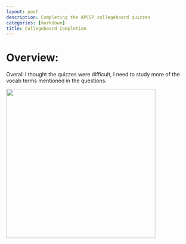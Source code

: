 ```yaml
---
layout: post
description: Completing the APCSP collegeboard quizzes
categories: [markdown]
title: Collegeboard Completion
---
```


# Overview:
Overall I thought the quizzes were difficult, I need to study more of the vocab terms mentioned in the questions.


<img src="https://lh3.googleusercontent.com/3WDz9KoqKncR54C3V9oqenqLLLlx9qWxtLPZH3ngUBvuc5DmL4z_zzyj_0zhCSN0dp0wIlT339JPFshwy4pTg_YqEtEevM6UCfBvJohXrVVUx7k9p-4c4R3dHuy-Twhw8RTXSDEN4ZabTaOtXw9ezkSmZETg9QUk6UgYcn9TX5i7GATOloEl6FiJtahYH7_SdSf4DRWbWEMqHueRaOp6U0um9lyGzToWEZote6ny9mpTUgq67uhPmBGOnFC87xpLnzVzS132h8c11W2KJk2ONxRrqdF5RTN6r1ZuEk-ei-W5vBPnkRKNUz6HOPOVMDiZOYHvlinTor5RpRmwegHY_8IkFSbSXTfO_EzSxAdH0RQYCyA44ZBGmlajT8JtgMKn5Jk2qaQutydWmueghzuXlQrRB6NbtSkMWyVGZsZQeM6WYTvYAzmT06gSudXDUx_8xiPtQK0xKvM2cj8Oc6lHIoSY9hQT_rE83Em_JwKpmNrXdx7IOLBk-_yKcLr0Ukp0--xLnE_XuJTuOyA2WWfjYG2uLpnUfwWnPeWjg97w3O79CJ_YJGfd1HpizbKuM_uPNdMr96-htLg4QI4Q4LTvphdiBDjUlHyYv4T1m92lL5_FY-KNJYhV7SAj7c8dh8mP4pCTmLGmYmDl0iIgtoI_niyzDOq4jeHh1VC5s12M3rfkyCNuwKNrNc_ukStdv2cieSYB2SNjn1HpU1ah1ImVYGyd0nT0NIUPnHRXfRuGonJVYTfeCgXCXvXvsthhO1m22RtXfvn1cn9faL_hNn8-jVEx9TkORh1Gvo79m8rY6LWLydO2LGNCAvcoA31epD-vjciGTlAiXcT9x7kdoP3AMIAcOwgs5jNyeRwt2TYDHaoGEZMvjbukgKg42Au74O_2-iPa0N9BxdTFD5Gxdfv8ER0FCQqQ0yzFPJJ8Tt3gzZt1prPnvlY-J4Glv1Ui-fD8h9sVIeNeXQRJCQ=w328-h189-no?authuser=0" height="400px" width="auto">